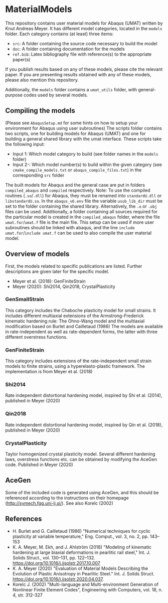 # MaterialModels
This repository contains user material models for Abaqus (UMAT) written by Knut Andreas Meyer. 
It has different model categories, located in the `models` folder. Each category contains (at least) three items:

- `src`: A folder containing the source code necessary to build the model
- `doc`: A folder containing documentation for the models
- `ref.bib`: Latex bibliography file with reference(s) to the appropriate paper(s)

If you publish results based on any of these models, please cite the relevant paper. If you are presenting results obtained with any of these models, please also mention this repository. 

Additionally, the `models` folder contains a `umat_utils` folder, with general-purpose codes used by several models. 

## Compiling the models
(Please see `AbaqusSetup.md` for some hints on how to setup your environment for Abaqus using user subroutines)
The scripts folder contains two scripts, one for building models for Abaqus (UMAT) and one for building a general shared library with the umat interface. These scripts take the following input:
* Input 1: Which model category to build (see folder names in the `models` folder)
* Input 2-: Which model number(s) to build within the given category (see `cmake_compile_models.txt` or `abaqus_compile_files.txt`) in the corresponding `src` folder

The built models for Abaqus and the general case are put in folders `compiled_abaqus` and `compiled` respectively. 
Note: To use the compiled routines (`.so`/`.dll`) for Abaqus, they must be renamed into `standardU.dll` or `libstandardU.so`. In the `abaqus_v6.env` file the variable `usub_lib_dir` must be set to the folder containing the shared library. Alternatively, the `.o` or `.obj` files can be used. Additionally, a folder containing all sources required for the particular model is created in the `compiled_abaqus` folder, where the file `umat.for`/`umat.f` file is the main file. This setup can be used if more user subroutines should be linked with abaqus, and the line `include umat.for`/`include umat.f` can be used to also compile the user material model.

## Overview of models
First, the models related to specific publications are listed. Further descriptions are given later for the specific model. 
* Meyer et al. (2018): GenFiniteStrain
* Meyer (2020): Shi2014, Qin2018, CrystalPlasticity

### GenSmallStrain
This category includes the Chaboche plasticity model for small strains. It includes different multiaxial extensions of the Armstrong-Frederick kinematic hardening rule: The Ohno-Wang model and the multiaxial modification based on Burlet and Cailletaud (1986)
The models are available in rate-independent as well as rate-dependent forms, the latter with three different overstress functions. 

### GenFiniteStrain
This category includes extensions of the rate-independent small strain models to finite strains, using a hyperelasto-plastic framework. The implementation is from Meyer et al. (2018)

### Shi2014
Rate independent distortional hardening model, inspired by Shi et al. (2014), published in Meyer (2020)

### Qin2018
Rate independent distortional hardening model, inspired by Qin et al. (2018), published in Meyer (2020)

### CrystalPlasticity
Taylor homogenized crystal plasticity model. Several different hardening laws, overstress functions etc. can be obtained by modifying the AceGen code. Published in Meyer (2020)

## AceGen
Some of the included code is generated using AceGen, and this should be referenced according to the instructions on their homepage (http://symech.fgg.uni-lj.si/). See also Korelc (2002)

## References
* H. Burlet and G. Cailletaud (1986) "Numerical techniques for cyclic plasticity at variable temperature," Eng. Comput., vol. 3, no. 2, pp. 143–153
* K. A. Meyer, M. Ekh, and J. Ahlström (2018) "Modeling of kinematic hardening at large biaxial deformations in pearlitic rail steel," Int. J. Solids Struct., vol. 130–131, pp. 122–132. https://doi.org/10.1016/j.ijsolstr.2017.10.007
* K. A. Meyer (2020) "Evaluation of Material Models Describing the Evolution of Plastic Anisotropy in Pearlitic Steel." Int. J. Solids Struct. https://doi.org/10.1016/j.ijsolstr.2020.04.037. 
* Korelc J. (2002) "Multi-language and Multi-environment Generation of Nonlinear Finite Element Codes", Engineering with Computers, vol. 18, n. 4, str. 312-327